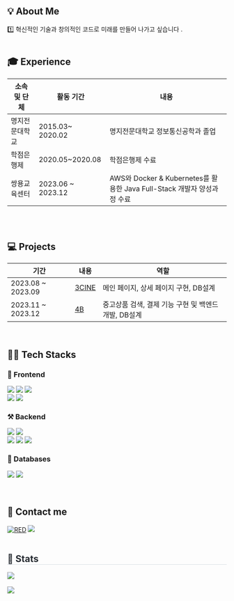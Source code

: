 

<h2>💡 About Me  </h2>

<h>1️⃣ 혁신적인 기술과 창의적인 코드로 미래를 만들어 나가고 싶습니다 </b>.  <br></br></h>

<h2>🎓 Experience </h2>

|소속 및 단체|활동 기간|내용|
|---|---|---|
|명지전문대학교|2015.03~ 2020.02 | 명지전문대학교 정보통신공학과 졸업 |
|학점은행제|2020.05~2020.08 |학점은행제 수료|
|쌍용교육센터|2023.06 ~ 2023.12 | AWS와 Docker & Kubernetes를 활용한 Java Full-Stack 개발자 양성과정 수료 |



<br><br>
<h2>💻 Projects</h2>

| 기간 | 내용 | 역할 |
| --- | --- | ---|
| 2023.08 ~ 2023.09| <a href="https://github.com/sleepysudal/SemiProject">3CINE</a> | 메인 페이지, 상세 페이지 구현, DB설계 |
| 2023.11 ~ 2023.12| <a href="#">4B</a> |  중고상품 검색, 결제 기능 구현 및 백엔드 개발, DB설계  |



<br/>
<d></d>

<h2>👨‍💻 Tech Stacks  </h2>
<h3> 📲 Frontend </h3>
<div>
        <img src="https://img.shields.io/badge/Bootstrap-7952B3?style=flat&logo=Bootstrap&logoColor=white">
        <img src="https://img.shields.io/badge/HTML5-E34F26?style=flat&logo=HTML5&logoColor=white">
         <img src="https://img.shields.io/badge/CSS3-1572B6?style=flat&logo=CSS3&logoColor=white">           
        <br/><img src="https://img.shields.io/badge/jQuery-0769AD?style=flat&logo=jQuery&logoColor=white">
        <img src="https://img.shields.io/badge/Javascript-F7DF1E?style=flat&logo=Javascript&logoColor=white">
</div>

<h3>⚒ Backend </h3>
<div>
        <img src="https://img.shields.io/badge/Apache Tomcat-F8DC75?style=flat&logo=Apache Tomcat&logoColor=white">
        <img src="https://img.shields.io/badge/Java-007396?style=flat&logo=Java&logoColor=white">
        <br/><img src="https://img.shields.io/badge/Spring Boot-6DB33F?style=flat&logo=Spring Boot&logoColor=white">
        <img src="https://img.shields.io/badge/Spring-6DB33F?style=flat&logo=Spring Boot&logoColor=white">
        <img src="https://img.shields.io/badge/Amazon AWS-232F3E?style=flat&logo=Amazon AWS&logoColor=white">
</div>

<h3> 📘 Databases </h3>
<div>
        <img src="https://img.shields.io/badge/MySQL-4479A1?style=flat&logo=MySQL&logoColor=white">
        <img src="https://img.shields.io/badge/Oracle-F80000?style=flat&logo=Oracle&logoColor=white"> 
</div>
<br><br>
<h2>📝 Contact me </h2>
<div>
<a href="https://github.com/sleepysudal"><img alt="RED" src ="https://img.shields.io/badge/Github-181717.svg?&style=flat&logo=GitHub&logoColor=white"/></a>
<a href="#"><img src="https://img.shields.io/badge/Notion-000000?style=flat&logo=Notion&logoColor=white"></a>

</div><br/>

 <div style="text-align: left;"> 
    <h2 style="border-bottom: 1px solid #d8dee4; color: #282d33;"> 🏅 Stats </h2> 
        <div style="text-align: left;">  
            	<img src="https://github-readme-stats.vercel.app/api/top-langs/?username=sleepysudal&layout=compact"><br><br>
<img src="https://github-readme-stats.vercel.app/api?username=sleepysudal&show_icons=true">
    </div> 
         
 </div>

